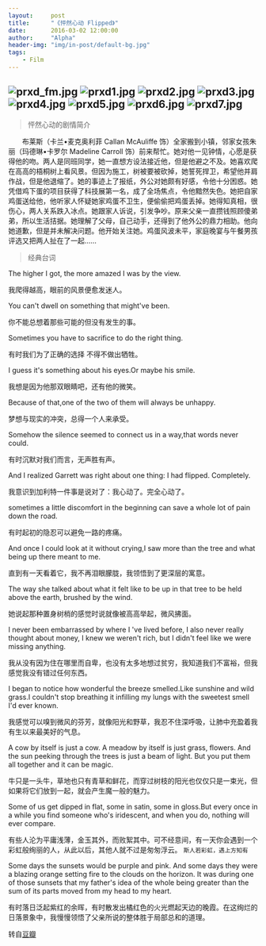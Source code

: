 ```yaml
---
layout:     post
title:      "《怦然心动 Flipped》"
date:       2016-03-02 12:00:00
author:     "Alpha"
header-img: "img/in-post/default-bg.jpg"
tags:
    - Film
---
```


![prxd_fm.jpg](http://imgchr.com/images/prxd_fm.jpg)
![prxd1.jpg](http://imgchr.com/images/prxd1.jpg)
![prxd2.jpg](http://imgchr.com/images/prxd2.jpg)
![prxd3.jpg](http://imgchr.com/images/prxd3.jpg)
![prxd4.jpg](http://imgchr.com/images/prxd4.jpg)
![prxd5.jpg](http://imgchr.com/images/prxd5.jpg)
![prxd6.jpg](http://imgchr.com/images/prxd6.jpg)
![prxd7.jpg](http://imgchr.com/images/prxd7.jpg)
---

>怦然心动的剧情简介

　　布莱斯（卡兰•麦克奥利菲 Callan McAuliffe 饰）全家搬到小镇，邻家女孩朱丽（玛德琳•卡罗尔 Madeline Carroll 饰）前来帮忙。她对他一见钟情，心愿是获得他的吻。两人是同班同学，她一直想方设法接近他，但是他避之不及。她喜欢爬在高高的梧桐树上看风景。但因为施工，树被要被砍掉，她誓死捍卫，希望他并肩作战，但是他退缩了。她的事迹上了报纸，外公对她颇有好感，令他十分困惑。她凭借鸡下蛋的项目获得了科技展第一名，成了全场焦点，令他黯然失色。她把自家鸡蛋送给他，他听家人怀疑她家鸡蛋不卫生，便偷偷把鸡蛋丢掉。她得知真相，很伤心，两人关系跌入冰点。她跟家人诉说，引发争吵。原来父亲一直攒钱照顾傻弟弟，所以生活拮据。她理解了父母，自己动手，还得到了他外公的鼎力相助。他向她道歉，但是并未解决问题。他开始关注她。鸡蛋风波未平，家庭晚宴与午餐男孩评选又把两人扯在了一起……

>经典台词


The higher I got, the more amazed I was by the view. 

我爬得越高，眼前的风景便愈发迷人。 

You can't dwell on something that might've been. 

你不能总想着那些可能的但没有发生的事。

Sometimes you have to sacrifice to do the right thing. 

有时我们为了正确的选择 不得不做出牺牲。 

I guess it's something about his eyes.Or maybe his smile. 

我想是因为他那双眼睛吧，还有他的微笑。 

Because of that,one of the two of them will always be unhappy. 

梦想与现实的冲突，总得一个人来承受。 

Somehow the silence seemed to connect us in a way,that words never could. 

有时沉默对我们而言，无声胜有声。 

And I realized Garrett was right about one thing: I had flipped. Completely. 

我意识到加利特一件事是说对了：我心动了。完全心动了。 

sometimes a little discomfort in the beginning can save a whole lot of pain down the road. 

有时起初的隐忍可以避免一路的疼痛。 

And once I could look at it without crying,I saw more than the tree and what being up there meant to me. 

直到有一天看着它，我不再泪眼朦胧，我领悟到了更深层的寓意。 

The way she talked about what it felt like to be up in that tree to be held above the earth, brushed by the wind. 

她说起那种置身树梢的感觉时说就像被高高举起，微风拂面。

I never been embarrassed by where I 've lived before, I also never really thought about money, I knew we weren't rich, but I didn't feel like we were missing anything. 

我从没有因为住在哪里而自卑，也没有太多地想过贫穷，我知道我们不富裕，但我感觉我没有错过任何东西。 

I began to notice how wonderful the breeze smelled.Like sunshine and wild grass.I couldn't stop breathing it infilling my lungs with the sweetest smell I'd ever known. 

我感觉可以嗅到微风的芬芳，就像阳光和野草，我忍不住深呼吸，让肺中充盈着我有生以来最美好的气息。 

A cow by itself is just a cow. A meadow by itself is just grass, flowers. And the sun peeking through the trees is just a beam of light. But you put them all together and it can be magic. 

牛只是一头牛，草地也只有青草和鲜花，而穿过树枝的阳光也仅仅只是一束光，但如果将它们放到一起，就会产生魔一般的魅力。 

Some of us get dipped in flat, some in satin, some in gloss.But every once in a while you find someone who's iridescent, and when you do, nothing will ever compare. 

有些人沦为平庸浅薄，金玉其外，而败絮其中。可不经意间，有一天你会遇到一个彩虹般绚丽的人，从此以后，其他人就不过是匆匆浮云。 `斯人若彩虹，遇上方知有`

Some days the sunsets would be purple and pink. And some days they were a blazing orange setting fire to the clouds on the horizon. It was during one of those sunsets that my father's idea of the whole being greater than the sum of its parts moved from my head to my heart. 

有时落日泛起紫红的余晖，有时散发出橘红色的火光燃起天边的晚霞。在这绚烂的日落景象中，我慢慢领悟了父亲所说的整体胜于局部总和的道理。

转自[豆瓣](http://movie.douban.com/subject/3319755/?source=new_aladdin)